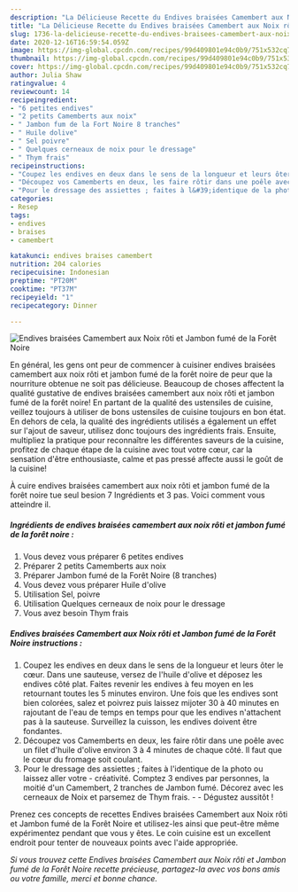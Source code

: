 ```yaml
---
description: "La Délicieuse Recette du Endives braisées Camembert aux Noix rôti et Jambon fumé de la Forêt Noire"
title: "La Délicieuse Recette du Endives braisées Camembert aux Noix rôti et Jambon fumé de la Forêt Noire"
slug: 1736-la-delicieuse-recette-du-endives-braisees-camembert-aux-noix-roti-et-jambon-fume-de-la-foret-noire
date: 2020-12-16T16:59:54.059Z
image: https://img-global.cpcdn.com/recipes/99d409801e94c0b9/751x532cq70/endives-braisees-camembert-aux-noix-roti-et-jambon-fume-de-la-foret-noire-photo-principale-de-la-recette.jpg
thumbnail: https://img-global.cpcdn.com/recipes/99d409801e94c0b9/751x532cq70/endives-braisees-camembert-aux-noix-roti-et-jambon-fume-de-la-foret-noire-photo-principale-de-la-recette.jpg
cover: https://img-global.cpcdn.com/recipes/99d409801e94c0b9/751x532cq70/endives-braisees-camembert-aux-noix-roti-et-jambon-fume-de-la-foret-noire-photo-principale-de-la-recette.jpg
author: Julia Shaw
ratingvalue: 4
reviewcount: 14
recipeingredient:
- "6 petites endives"
- "2 petits Camemberts aux noix"
- " Jambon fum de la Fort Noire 8 tranches"
- " Huile dolive"
- " Sel poivre"
- " Quelques cerneaux de noix pour le dressage"
- " Thym frais"
recipeinstructions:
- "Coupez les endives en deux dans le sens de la longueur et leurs ôter le cœur. Dans une sauteuse, versez de l&#39;huile d&#39;olive et déposez les endives côté plat. Faites revenir les endives à feu moyen en les retournant toutes les 5 minutes environ. Une fois que les endives sont bien colorées, salez et poivrez puis laissez mijoter 30 à 40 minutes en rajoutant de l&#39;eau de temps en temps pour que les endives n&#39;attachent pas à la sauteuse. Surveillez la cuisson, les endives doivent être fondantes."
- "Découpez vos Camemberts en deux, les faire rôtir dans une poêle avec un filet d&#39;huile d&#39;olive environ 3 à 4 minutes de chaque côté. Il faut que le cœur du fromage soit coulant."
- "Pour le dressage des assiettes ; faites à l&#39;identique de la photo ou laissez aller votre créativité. Comptez 3 endives par personnes, la moitié d&#39;un Camembert, 2 tranches de Jambon fumé. Décorez avec les cerneaux de Noix et parsemez de Thym frais.  Dégustez aussitôt !"
categories:
- Resep
tags:
- endives
- braises
- camembert

katakunci: endives braises camembert 
nutrition: 204 calories
recipecuisine: Indonesian
preptime: "PT20M"
cooktime: "PT37M"
recipeyield: "1"
recipecategory: Dinner

---
```



![Endives braisées Camembert aux Noix rôti et Jambon fumé de la Forêt Noire](https://img-global.cpcdn.com/recipes/99d409801e94c0b9/751x532cq70/endives-braisees-camembert-aux-noix-roti-et-jambon-fume-de-la-foret-noire-photo-principale-de-la-recette.jpg)

En général, les gens ont peur de commencer à cuisiner endives braisées camembert aux noix rôti et jambon fumé de la forêt noire de peur que la nourriture obtenue ne soit pas délicieuse. Beaucoup de choses affectent la qualité gustative de endives braisées camembert aux noix rôti et jambon fumé de la forêt noire! En partant de la qualité des ustensiles de cuisine, veillez toujours à utiliser de bons ustensiles de cuisine toujours en bon état. En dehors de cela, la qualité des ingrédients utilisés a également un effet sur l'ajout de saveur, utilisez donc toujours des ingrédients frais. Ensuite, multipliez la pratique pour reconnaître les différentes saveurs de la cuisine, profitez de chaque étape de la cuisine avec tout votre cœur, car la sensation d'être enthousiaste, calme et pas pressé affecte aussi le goût de la cuisine!

<!--inarticleads1-->

À cuire endives braisées camembert aux noix rôti et jambon fumé de la forêt noire tue seul besion 7 Ingrédients et 3 pas. Voici comment vous atteindre il.

##### Ingrédients de endives braisées camembert aux noix rôti et jambon fumé de la forêt noire :

1. Vous devez vous préparer 6 petites endives
1. Préparer 2 petits Camemberts aux noix
1. Préparer  Jambon fumé de la Forêt Noire (8 tranches)
1. Vous devez vous préparer  Huile d&#39;olive
1. Utilisation  Sel, poivre
1. Utilisation  Quelques cerneaux de noix pour le dressage
1. Vous avez besoin  Thym frais




<!--inarticleads2-->

##### Endives braisées Camembert aux Noix rôti et Jambon fumé de la Forêt Noire instructions :

1. Coupez les endives en deux dans le sens de la longueur et leurs ôter le cœur. Dans une sauteuse, versez de l&#39;huile d&#39;olive et déposez les endives côté plat. Faites revenir les endives à feu moyen en les retournant toutes les 5 minutes environ. Une fois que les endives sont bien colorées, salez et poivrez puis laissez mijoter 30 à 40 minutes en rajoutant de l&#39;eau de temps en temps pour que les endives n&#39;attachent pas à la sauteuse. Surveillez la cuisson, les endives doivent être fondantes.
1. Découpez vos Camemberts en deux, les faire rôtir dans une poêle avec un filet d&#39;huile d&#39;olive environ 3 à 4 minutes de chaque côté. Il faut que le cœur du fromage soit coulant.
1. Pour le dressage des assiettes ; faites à l&#39;identique de la photo ou laissez aller votre - créativité. Comptez 3 endives par personnes, la moitié d&#39;un Camembert, 2 tranches de Jambon fumé. Décorez avec les cerneaux de Noix et parsemez de Thym frais. -  - Dégustez aussitôt !




<!--inarticleads1-->

<p>
Prenez ces concepts de recettes Endives braisées Camembert aux Noix rôti et Jambon fumé de la Forêt Noire et utilisez-les ainsi que peut-être même expérimentez pendant que vous y êtes. Le coin cuisine est un excellent endroit pour tenter de nouveaux points avec l'aide appropriée.
</p>

<p>
<i>Si vous trouvez cette Endives braisées Camembert aux Noix rôti et Jambon fumé de la Forêt Noire recette précieuse, partagez-la avec vos bons amis ou votre famille, merci et bonne chance.</i>
</p>
